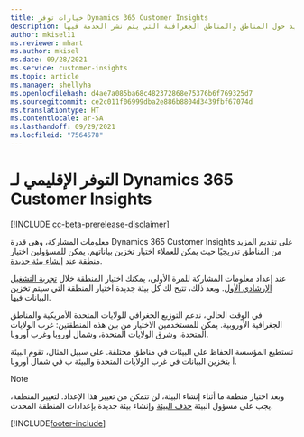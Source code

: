 ```yaml
---
title: خيارات توفر Dynamics 365 Customer Insights
description: تعرف على المزيد حول المناطق والمناطق الجغرافية التي يتم نشر الخدمة فيها.
author: mkisel11
ms.reviewer: mhart
ms.author: mkisel
ms.date: 09/28/2021
ms.service: customer-insights
ms.topic: article
ms.manager: shellyha
ms.openlocfilehash: d4ae7a085ba68c482372868e75376b6f769325d7
ms.sourcegitcommit: ce2c011f06999dba2e886b8804d3439fbf67074d
ms.translationtype: HT
ms.contentlocale: ar-SA
ms.lasthandoff: 09/29/2021
ms.locfileid: "7564578"
---
```

# <a name="regional-availability-for-dynamics-365-customer-insights"></a>التوفر الإقليمي لـ Dynamics 365 Customer Insights

[!INCLUDE [cc-beta-prerelease-disclaimer](includes/cc-beta-prerelease-disclaimer.md)]

معلومات المشاركة، وهي قدرة Dynamics 365 Customer Insights على تقديم المزيد من المناطق تدريجيًا حيث يمكن للعملاء اختيار تخزين بياناتهم. يمكن للمسؤولين اختيار منطقة عند [إنشاء بيئة جديدة](manage-environments-workspaces.md#create-an-environment). 

عند إعداد معلومات المشاركة للمرة الأولى، يمكنك اختيار المنطقة خلال [تجربة التشغيل الإرشادي الأول](quickstart.md). وبعد ذلك، تتيح لك كل بيئة جديدة اختيار المنطقة التي سيتم تخزين البيانات فيها.

في الوقت الحالي، ندعم التوزيع الجغرافي للولايات المتحدة الأمريكية والمناطق الجغرافية الأوروبية. يمكن للمستخدمين الاختيار من بين هذه المنطقتين: غرب الولايات المتحدة، وشرق الولايات المتحدة، وشمال أوروبا وغرب أوروبا.

تستطيع المؤسسة الحفاظ على البيئات في مناطق مختلفة. على سبيل المثال، تقوم البيئة أ بتخزين البيانات في غرب الولايات المتحدة والبيئة ب في شمال أوروبا.

> [!NOTE]
> وبعد اختيار منطقة ما أثناء إنشاء البيئة، لن تتمكن من تغيير هذا الإعداد. لتغيير المنطقة، يجب على مسؤول البيئة [حذف البيئة](manage-environments-workspaces.md#delete-an-environment) وإنشاء بيئة جديدة بإعدادات المنطقة المحدث.


[!INCLUDE[footer-include](../includes/footer-banner.md)]
